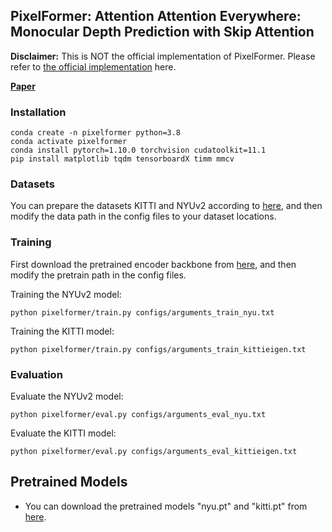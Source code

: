 ## PixelFormer: Attention Attention Everywhere: Monocular Depth Prediction with Skip Attention
**Disclaimer:** This is NOT the official implementation of PixelFormer. Please refer to [the official implementation](https://github.com/ashutosh1807/PixelFormer) here.

**[Paper](https://arxiv.org/pdf/2210.09071)** <br />


### Installation
```
conda create -n pixelformer python=3.8
conda activate pixelformer
conda install pytorch=1.10.0 torchvision cudatoolkit=11.1
pip install matplotlib tqdm tensorboardX timm mmcv
```


### Datasets
You can prepare the datasets KITTI and NYUv2 according to [here](https://github.com/cleinc/bts), and then modify the data path in the config files to your dataset locations.


### Training
First download the pretrained encoder backbone from [here](https://github.com/microsoft/Swin-Transformer), and then modify the pretrain path in the config files.

Training the NYUv2 model:
```
python pixelformer/train.py configs/arguments_train_nyu.txt
```

Training the KITTI model:
```
python pixelformer/train.py configs/arguments_train_kittieigen.txt
```


### Evaluation
Evaluate the NYUv2 model:
```
python pixelformer/eval.py configs/arguments_eval_nyu.txt
```

Evaluate the KITTI model:
```
python pixelformer/eval.py configs/arguments_eval_kittieigen.txt
```

## Pretrained Models
* You can download the pretrained models "nyu.pt" and "kitti.pt" from [here](https://drive.google.com/drive/folders/1Feo67jEbccqa-HojTHG7ljTXOW2yuX-X?usp=share_link).
